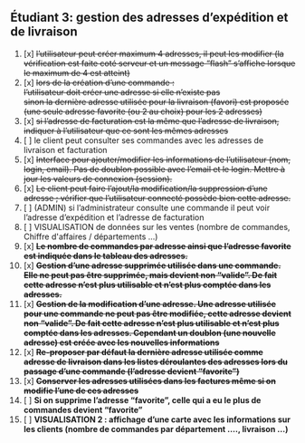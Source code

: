 ## Étudiant 3: gestion des adresses d’expédition et de livraison

1.  [x] ~~l’utilisateur peut créer maximum 4 adresses, il peut les modifier (la vérification est faite coté serveur et un message “flash” s’affiche lorsque le maximum de 4 est atteint)~~
2.  [x] ~~lors de la création d’une commande : <br>
    l’utilisateur doit créer une adresse si elle n’existe pas<br> 
    sinon la dernière adresse utilisée pour la livraison (favori) est proposée (une seule adresse favorite (ou 2 au choix) pour les 2 adresses)~~
3.  [x] ~~si l’adresse de facturation est la même que l’adresse de livraison, indiquer à l’utilisateur que ce sont les mêmes adresses~~
4.  [ ] le client peut consulter ses commandes avec les adresses de livraison et facturation
5.  [x] ~~Interface pour ajouter/modifier les informations de l’utilisateur (nom, login, email). Pas de doublon possible avec l’email et le login. Mettre à jour les valeurs de connexion (session).~~
6.  [x] ~~Le client peut faire l’ajout/la modification/la suppression d’une adresse ; vérifier que l’utilisateur connecté possède bien cette adresse.~~
7.  [ ] (ADMIN) si l’administrateur consulte une commande il peut voir l’adresse d’expédition et l’adresse de facturation
8.  [ ] VISUALISATION de données sur les ventes (nombre de commandes, Chiffre d'affaires / départements …)
9.  [x] ~~**Le nombre de commandes par adresse ainsi que l’adresse favorite est indiquée dans le tableau des adresses.**~~
10. [x] ~~**Gestion d’une adresse supprimée utilisée dans une commande. Elle ne peut pas être supprimée, mais devient non “valide”. De fait cette adresse n’est plus utilisable et n’est plus comptée dans les adresses.**~~
11. [x] ~~**Gestion de la modification d’une adresse. Une adresse utilisée pour une commande ne peut pas être modifiée, cette adresse devient non “valide”. De fait cette adresse n’est plus utilisable et n’est plus comptée dans les adresses. Cependant un doublon (une nouvelle adresse) est créée avec les nouvelles informations**~~
12. [x] ~~**Re-proposer par défaut la dernière adresse utilisée comme adresse de livraison dans les listes déroulantes des adresses lors du passage d’une commande (l’adresse devient “favorite”)**~~
13. [x] ~~**Conserver les adresses utilisées dans les factures même si on modifie l’une de ces adresses**~~
14. [ ] **Si on supprime l’adresse “favorite”, celle qui a eu le plus de commandes devient “favorite”**
15. [ ] **VISUALISATION 2 : affichage d’une carte avec les informations sur les clients (nombre de commandes par département …., livraison …)**















